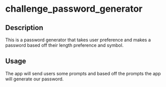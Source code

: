 # challenge_password_generator

## Description
This is a password generator that takes user preference and makes a password based off their length preference and symbol.

## Usage
The app will send users some prompts and based off the prompts the app will generate our password.
